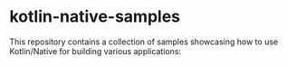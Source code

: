 # kotlin-native-samples

This repository contains a collection of samples showcasing how to use Kotlin/Native for building various applications:

